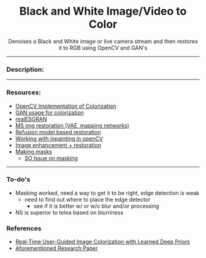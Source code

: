 <h1 align="center">
Black and White Image/Video to Color
</h1>
<p align="center">
Denoises a Black and White image or live camera stream and then restores it to RGB using OpenCV and GAN's
</p>
<hr/>

### Description:

<hr/>

### Resources:

- [OpenCV Implementation of Colorization](https://github.com/dhananjayan-r/Colorizer)
- [GAN usage for colorization](https://github.com/emilwallner/Coloring-greyscale-images)
- [realESGRAN](https://github.com/xinntao/Real-ESRGAN)
- [MS img restoration (VAE, mapping networks)](https://github.com/topics/old-photo-restoration)
- [Refusion model based restoration](https://github.com/Algolzw/image-restoration-sde)
- [Working with inpainting in openCV](https://pyimagesearch.com/2020/05/18/image-inpainting-with-opencv-and-python/)
- [Image enhancement + restoration](https://www.tome01.com/nhance-restore-images-with-opencv-and-python#image-enhancement-techniques)
- [Making masks](https://campus.datacamp.com/courses/image-processing-in-python/image-restoration-noise-segmentation-and-contours?ex=1)
  - [SO Issue on masking](https://stackoverflow.com/questions/10469235/opencv-apply-mask-to-a-color-image)

<hr/>

### To-do's

- Masking worked, need a way to get it to be right, edge detection is weak
  - need to find out where to place the edge detector
    - see if it is better w/ or w/o blur and/or processing
- NS is superior to telea based on blurriness

### References

- [Real-Time User-Guided Image Colorization with Learned Deep Priors](https://github.com/richzhang/colorization)
- [Aforementioned Research Paper](https://richzhang.github.io/colorization/)
